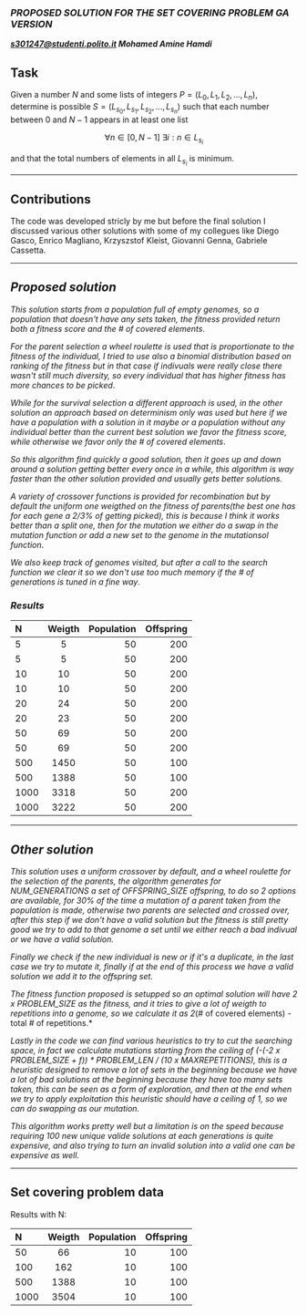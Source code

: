 ### ***PROPOSED SOLUTION FOR THE SET COVERING PROBLEM GA VERSION***
***s301247@studenti.polito.it Mohamed Amine Hamdi***

## Task

Given a number $N$ and some lists of integers $P = (L_0, L_1, L_2, ..., L_n)$, 
determine is possible $S = (L_{s_0}, L_{s_1}, L_{s_2}, ..., L_{s_n})$
such that each number between $0$ and $N-1$ appears in at least one list

$$\forall n \in [0, N-1] \ \exists i : n \in L_{s_i}$$

and that the total numbers of elements in all $L_{s_i}$ is minimum. 

***

## Contributions
The code was developed stricly by me but before the final solution I discussed various other solutions with some of my collegues like Diego Gasco, Enrico Magliano, Krzyszstof Kleist, Giovanni Genna, Gabriele Cassetta.

***

## ***Proposed solution***

*This solution starts from a population full of empty genomes, so a population that doesn't have any sets taken, the fitness provided return both a fitness score and the # of covered elements*.

*For the parent selection a wheel roulette is used that is proportionate to the fitness of the individual, I tried to use also a binomial distribution based on ranking of the fitness but in that case if indivuals were really close there wasn't still much diversity, so every individual that has higher fitness has more chances to be picked*.

*While for the survival selection a different approach is used, in the other solution an approach based on determinism only was used but here if we have a population with a solution in it maybe or a population without any individual better than the current best solution we favor the fitness score, while otherwise we favor only the # of covered elements*.

*So this algorithm find quickly a good solution, then it goes up and down around a solution getting better every once in a while, this algorithm is way faster than the other solution provided and usually gets better solutions*.

*A variety of crossover functions is provided for recombination but by default the uniform one weigthed on the fitness of parents(the best one has for each gene a 2/3% of getting picked), this is because I think it works better than a split one, then for the mutation we either do a swap in the mutation function or add a new set to the genome in the mutationsol function*.

*We also keep track of genomes visited, but after a call to the search function we clear it so we don't use too much memory if the # of generations is tuned in a fine way*.

### ***Results***

| N      | Weigth | Population     | Offspring |
| :---        |    :----:   |          ---: |     ---: |
| 5       | 5        |  50    |     200 |
| 5       | 5        |  50    |     200 |
| 10       | 10        |  50    |     200 |
| 10       | 10        |  50    |     200 |
| 20       | 24        |  50    |     200 |
| 20       | 23        |  50    |     200 |
| 50      | 69       |   50   |     200 |
| 50   | 69        |   50    |  200 |
| 500   | 1450       | 50      | 100 |
| 500   | 1388       | 50      | 100 |
| 1000  | 3318       |  50     | 200 |
| 1000  | 3222       | 50      | 200

***

## ***Other solution***

*This solution uses a uniform crossover by default, and a wheel roulette for the selection of the parents, the algorithm generates for NUM_GENERATIONS a set of OFFSPRING_SIZE offspring, to do so 2 options are available, for 30% of the time a mutation of a parent taken from the population is made, otherwise two parents are selected and crossed over, after this step if we don't have a valid solution but the fitness is still pretty good we try to add to that genome a set until we either reach a bad indivual or we have a valid solution.*

*Finally we check if the new individual is new or if it's a duplicate, in the last case we try to mutate it, finally if at the end of this process we have a valid solution we add it to the offspring set.*

*The fitness function proposed is setupped so an optimal solution will have 2 x PROBLEM_SIZE as the fitness, and it tries to give a lot of weigth to repetitions into a genome, so we calculate it as 2*(# of covered elements) - total # of repetitions.*

*Lastly in the code we can find various heuristics to try to cut the searching space, in fact we calculate mutations starting from the ceiling of (-(-2 x PROBLEM_SIZE + f)) * PROBLEM_LEN / (10 x MAXREPETITIONS), this is a heuristic designed to remove a lot of sets in the beginning because we have a lot of bad solutions at the beginning because they have too many sets taken, this can be seen as a form of exploration, and then at the end when we try to apply exploitation this heuristic should have a ceiling of 1, so we can do swapping as our mutation.*

*This algorithm works pretty well but a limitation is on the speed because requiring 100 new unique valide solutions at each generations is quite expensive, and also trying to turn an invalid solution into a valid one can be expensive as well.*

***

## Set covering problem data

Results with N:

| N      | Weigth | Population     | Offspring |
| :---        |    :----:   |          ---: |     ---: |
| 50      | 66       |   10   |     100 |
| 100   | 162        |   10    |  100 |
| 500   | 1388       | 10      | 100 |
| 1000  | 3504       |  10     | 100 |